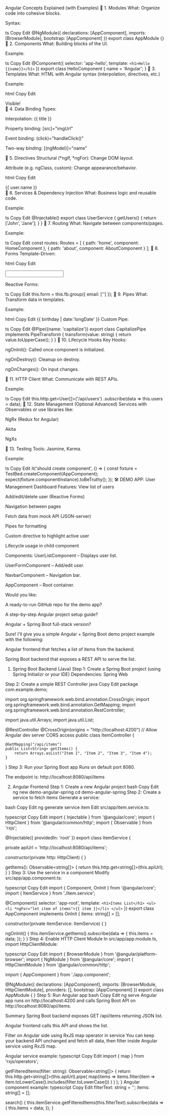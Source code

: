 Angular Concepts Explained (with Examples)
🔹 1. Modules
What: Organize code into cohesive blocks.

Syntax:

ts
Copy
Edit
@NgModule({
  declarations: [AppComponent],
  imports: [BrowserModule],
  bootstrap: [AppComponent]
})
export class AppModule {}
🔹 2. Components
What: Building blocks of the UI.

Example:

ts
Copy
Edit
@Component({
  selector: 'app-hello',
  template: `<h1>Hello {{name}}</h1>`
})
export class HelloComponent {
  name = 'Angular';
}
🔹 3. Templates
What: HTML with Angular syntax (interpolation, directives, etc.)

Example:

html
Copy
Edit
<div *ngIf="isVisible">Visible!</div>
🔹 4. Data Binding
Types:

Interpolation: {{ title }}

Property binding: [src]="imgUrl"

Event binding: (click)="handleClick()"

Two-way binding: [(ngModel)]="name"

🔹 5. Directives
Structural (*ngIf, *ngFor): Change DOM layout.

Attribute (e.g. ngClass, custom): Change appearance/behavior.

html
Copy
Edit
<div *ngFor="let user of users">{{ user.name }}</div>
🔹 6. Services & Dependency Injection
What: Business logic and reusable code.

Example:

ts
Copy
Edit
@Injectable()
export class UserService {
  getUsers() { return ['John', 'Jane']; }
}
🔹 7. Routing
What: Navigate between components/pages.

Example:

ts
Copy
Edit
const routes: Routes = [
  { path: 'home', component: HomeComponent },
  { path: 'about', component: AboutComponent }
];
🔹 8. Forms
Template-Driven:

html
Copy
Edit
<form #f="ngForm">
  <input name="email" ngModel>
</form>
Reactive Forms:

ts
Copy
Edit
this.form = this.fb.group({ email: [''] });
🔹 9. Pipes
What: Transform data in templates.

Example:

html
Copy
Edit
{{ birthday | date:'longDate' }}
Custom Pipe:

ts
Copy
Edit
@Pipe({name: 'capitalize'})
export class CapitalizePipe implements PipeTransform {
  transform(value: string) { return value.toUpperCase(); }
}
🔹 10. Lifecycle Hooks
Key Hooks:

ngOnInit(): Called once component is initialized.

ngOnDestroy(): Cleanup on destroy.

ngOnChanges(): On input changes.

🔹 11. HTTP Client
What: Communicate with REST APIs.

Example:

ts
Copy
Edit
this.http.get<User[]>('/api/users')
  .subscribe(data => this.users = data);
🔹 12. State Management (Optional Advanced)
Services with Observables or use libraries like:

NgRx (Redux for Angular)

Akita

NgXs

🔹 13. Testing
Tools: Jasmine, Karma.

Example:

ts
Copy
Edit
it('should create component', () => {
  const fixture = TestBed.createComponent(AppComponent);
  expect(fixture.componentInstance).toBeTruthy();
});
🛠️ DEMO APP: User Management Dashboard
Features:
View list of users

Add/edit/delete user (Reactive Forms)

Navigation between pages

Fetch data from mock API (JSON-server)

Pipes for formatting

Custom directive to highlight active user

Lifecycle usage in child component

Components:
UserListComponent – Displays user list.

UserFormComponent – Add/edit user.

NavbarComponent – Navigation bar.

AppComponent – Root container.

Would you like:

A ready-to-run GitHub repo for the demo app?

A step-by-step Angular project setup guide?

Angular + Spring Boot full-stack version?

Sure! I'll give you a simple Angular + Spring Boot demo project example with the following:

Angular frontend that fetches a list of items from the backend.

Spring Boot backend that exposes a REST API to serve the list.

1. Spring Boot Backend (Java)
Step 1: Create a Spring Boot project (using Spring Initializr or your IDE)
Dependencies: Spring Web

Step 2: Create a simple REST Controller
java
Copy
Edit
package com.example.demo;

import org.springframework.web.bind.annotation.CrossOrigin;
import org.springframework.web.bind.annotation.GetMapping;
import org.springframework.web.bind.annotation.RestController;

import java.util.Arrays;
import java.util.List;

@RestController
@CrossOrigin(origins = "http://localhost:4200")  // Allow Angular dev server CORS access
public class ItemController {

    @GetMapping("/api/items")
    public List<String> getItems() {
        return Arrays.asList("Item 1", "Item 2", "Item 3", "Item 4");
    }
}
Step 3: Run your Spring Boot app
Runs on default port 8080.

The endpoint is: http://localhost:8080/api/items

2. Angular Frontend
Step 1: Create a new Angular project
bash
Copy
Edit
ng new demo-angular-spring
cd demo-angular-spring
Step 2: Create a service to fetch items
Generate a service:

bash
Copy
Edit
ng generate service item
Edit src/app/item.service.ts:

typescript
Copy
Edit
import { Injectable } from '@angular/core';
import { HttpClient } from '@angular/common/http';
import { Observable } from 'rxjs';

@Injectable({
  providedIn: 'root'
})
export class ItemService {

  private apiUrl = 'http://localhost:8080/api/items';

  constructor(private http: HttpClient) { }

  getItems(): Observable<string[]> {
    return this.http.get<string[]>(this.apiUrl);
  }
}
Step 3: Use the service in a component
Modify src/app/app.component.ts:

typescript
Copy
Edit
import { Component, OnInit } from '@angular/core';
import { ItemService } from './item.service';

@Component({
  selector: 'app-root',
  template: `
    <h1>Items List</h1>
    <ul>
      <li *ngFor="let item of items">{{ item }}</li>
    </ul>
  `
})
export class AppComponent implements OnInit {
  items: string[] = [];

  constructor(private itemService: ItemService) { }

  ngOnInit() {
    this.itemService.getItems().subscribe(data => {
      this.items = data;
    });
  }
}
Step 4: Enable HTTP Client Module
In src/app/app.module.ts, import HttpClientModule:

typescript
Copy
Edit
import { BrowserModule } from '@angular/platform-browser';
import { NgModule } from '@angular/core';
import { HttpClientModule } from '@angular/common/http';

import { AppComponent } from './app.component';

@NgModule({
  declarations: [AppComponent],
  imports: [BrowserModule, HttpClientModule],
  providers: [],
  bootstrap: [AppComponent]
})
export class AppModule { }
Step 5: Run Angular app
bash
Copy
Edit
ng serve
Angular app runs on http://localhost:4200 and calls Spring Boot API on http://localhost:8080/api/items.

Summary
Spring Boot backend exposes GET /api/items returning JSON list.

Angular frontend calls this API and shows the list.

Filter on Angular side using RxJS map operator in service
You can keep your backend API unchanged and fetch all data, then filter inside Angular service using RxJS map.

Angular service example:
typescript
Copy
Edit
import { map } from 'rxjs/operators';

getFilteredItems(filter: string): Observable<string[]> {
  return this.http.get<string[]>(this.apiUrl).pipe(
    map(items =>
      items.filter(item =>
        item.toLowerCase().includes(filter.toLowerCase())
      )
    )
  );
}
Angular component example:
typescript
Copy
Edit
filterText: string = '';
items: string[] = [];

search() {
  this.itemService.getFilteredItems(this.filterText).subscribe(data => {
    this.items = data;
  });
}
